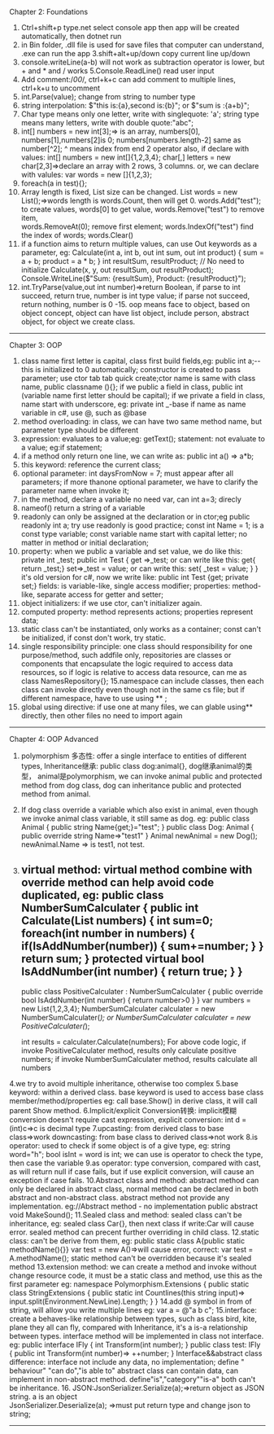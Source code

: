 Chapter 2: Foundations
1. Ctrl+shift+p type.net select console app
then app will be created automatically, then dotnet run
2. in Bin folder, .dll file is used for save files that computer can understand, .exe can run the app
3.shift+alt+up/down copy current line up/down
4. console.writeLine(a-b) will not work as subtraction operator is lower, but + and * and / works
5.Console.ReadLine() read user input
6. Add comment:/*00*/,  ctrl+k+c can add comment to multiple lines, ctrl+k+u to uncomment
7. int.Parse(value); change from string to number type
8. string interpolation: $"this is:{a},second is:{b}"; or $"sum is :{a+b}";
9. Char type means only one letter, write with singlequote: 'a';
string type means many letters, write with double quote:"abc";
10. int[] numbers = new int[3];=> is an array, numbers[0], numbers[1],numbers[2]is 0; 
	numbers[numbers.length-2] same as number[^2]; ^ means index from end 2 operator
	also, if declare with values: int[] numbers = new int[]{1,2,3,4};
	char[,] letters = new char[2,3]=>declare an array with 2 rows, 3 columns.
	or, we can declare with valules: var words = new []{1,2,3};
11. foreach(a in test){};
12. Array length is fixed, List size can be changed.
	List<string> words = new List<string>();=>words length is words.Count, then will get 0.
	words.Add("test"); to create values, 
words[0] to get value, 
words.Remove("test") to remove item,  
words.RemoveAt(0); remove first element; 
words.IndexOf("test") find the index of words;
words.Clear()
13. if a function aims to return multiple values, can use Out keywords as a parameter, eg:
 Calculate(int a, int b, out int sum, out int product)
    {
        sum = a + b;
        product = a * b;
    }
int resultSum, resultProduct; // No need to initialize
Calculate(x, y, out resultSum, out resultProduct);
Console.WriteLine($"Sum: {resultSum}, Product: {resultProduct}");
14. int.TryParse(value,out int number)=>return Boolean, if parse to int succeed, return true, number is int type value; if parse not succeed, return nothing, number is 0
-15. oop means face to object, based on object concept, object can have list object, include person, abstract object, for object we create class. 
------------------------------

Chapter 3: OOP
1. class name first letter is capital, class first build fields,eg: public int a;-- this is initialized to 0 automatically;
	constructor is created to pass parameter; use ctor tab tab quick create;ctor name is same with class name, public classname (){};
	if we public a field in class, public int (variable name first letter should be capital);
	if we private a field in class, name start with underscore, eg: private int _-base
	if name as name variable in c#, use @, such as @base
2. method overloading:
in class, we can have two same method name, but parameter type should be different
3. expression: evaluates to a value;eg: getText();
statement: not evaluate to a value; eg:if statement;
4. if a method only return one line, we can write as: public int a() => a*b; 
5. this keyword: reference the current class;
6. optional parameter: int daysFromNow = 7; must appear after all parameters; if more thanone optional parameter, we have to clarify the parameter name when invoke it;
7. in the method, declare a variable no need var, can int a=3; direcly
8. nameof() return a string of a variable
9. readonly can only be assigned at the declaration or in ctor;eg public readonly int a; try use readonly is good practice;
const int Name = 1; is a const type variable; const variable name start with capital letter; no matter in method or initial declaration;
10. property: when we public a variable and set value, we do like this:
private int _test;
public int Test
{
get =>_test; or can write like this:
get{ return _test;}
set=>_test = value; or can write this:
set{
_test = value;
}
}
it's old version for c#, now we write like:
public int Test {get; private set;}
fields: is variable-like, single access modifier;
properties: method-like, separate access for getter and setter;
11. object initializers: if we use ctor, can't initializer again.
12. computed property:
method represents actions; properties represent data;
13. static class can't be instantiated, only works as a container; const can't be initialized, if const don't work, try static.
14. single responsibility principle: one class should responsibility for one purpose/method, such addfile only, 
repositories are classes or components that encapsulate the logic required to access data resources, so if logic is relative to access data resource, can me as class NamesRepository{};
15.namespace can include classes, then each class can invoke directly even though not in the same cs file; but if different namespace, have to use using ** ;
16. global using directive: if use one at many  files, we can glable using** directly, then other files no need to import again

----------------------------------------------
    
Chapter 4: OOP Advanced
1. polymorphism 多态性: offer a single interface to entities of different types, 
Inheritance继承: public class dog:animal{}, dog继承animal的类型， animal是polymorphism, we can invoke animal public and protected method from dog class, dog can inheritance public and protected method from animal.
2. If dog class override a variable which also exist in animal, even though we invoke animal class variable, it still same as dog. 
eg: public class Animal
{
public string Name{get;}="test";
}
public class Dog: Animal
{
public override string Name=>"test1"
}
Animal newAnimal = new Dog();
newAnimal.Name => is test1, not test.
3. virtual method:
virtual method combine with override method can help avoid code duplicated,
	eg: public class NumberSumCalculater
	{
	 public int Calculate(List<int> numbers)
	{
		int sum=0;
	foreach(int number in numbers)
	{
		if(IsAddNumber(number))
		{
			sum+=number;
		}
	}
	return sum;
	}
	protected virtual bool IsAddNumber(int number)
	{
		return true;
	}
	}
	--
	public class PositiveCalculater : NumberSumCalculater
	{
		public override bool IsAddNumber(int number)
		{
			return number>0
		}
	}
	var numbers = new List<int>{1,2,3,4};
	NumberSumCalculater calculater = new NumberSumCalculater(_);
	or 
	NumberSumCalculater calculater = new PositiveCalculater(_);
	
	int results = calculater.Calculate(numbers);
	For above code logic, if invoke PositiveCalculater method, results only calculate positive numbers;
	if invoke NumberSumCalculater method, results calculate all numbers

4.we try to avoid multiple inheritance, otherwise too complex
5.base keyword: within a derived class. base keyword is used to access base class member/method/properties
eg: call base.Show() in derive class, it will call parent Show method.
6.Implicit/explicit Conversion转换: 
implicit模糊 conversion doesn't require cast expression,
explicit conversion: int d = (int)c=>c is decimal type
7.upcasting: from derived class to base class=>work
downcasting: from base class to derived class=>not work
8.is operator: used to check if some object is of a give type, eg: string word="h"; bool isInt = word is int; we can use is operator to check the type, then case the variable
9.as operator: type conversion, compared with cast, as will return null if case fails, but if use explicit conversion, will cause an exception if case fails.
10.Abstract class and method:
abstract method can only be declared in abstract class, normal method can be declared in both abstract and non-abstract class.
abstract method not provide any implementation.
eg://Abstract method - no implementation
    public abstract void MakeSound();
11.Sealed class and method: sealed class can't be inheritance, eg: sealed class Car{}, then next class if write:Car will cause error.
sealed method can precent further overriding in child class.
12.static class: can't be derive from them, eg:
public static class A{public static methodName(){}}
var test = new A()=>will cause error, 
correct: var test = A.methodName();
static method can't be overridden because it's sealed method
13.extension method: we can create a method and invoke without change resource code,
it must be a static class and method, use this as the first parameter
eg:
namespace Polymorphism.Extensions
{
	public static class StringExtensions
	{
		public static int Countlines(this string input)=>
			input.split(Environment.NewLine).Length;
	}
}
14.add @ symbol in from of string, will allow you write multiple lines
eg: var a = @"a
b
c";
15.interface: create a behaves-like relationship between types, such as class bird, kite, plane they all can fly, 
compared with Inheritance, it's a is-a relationship between types.
interface method will be implemented in class not interface.
eg: public interface IFly
{
int Transform(int number);
}
public class test: IFly
{
	public int Transform(int number)=> ++number;
}
Interface&&abstract class difference:
interface not include any data, no implementation; define " behaviour" "can do","is able to"
abstract class can contain data, can implement in non-abstract method. define"is","category""is-a"
both can't be inheritance. 
16.
JSON:JsonSerializer.Serialize(a);=>return object as JSON string.
a is an object     
JsonSerializer.Deserialize<A>(a); =>must put return type and change json to string;

------------------






















	
